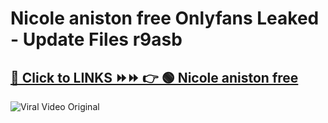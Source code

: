 
 # Nicole aniston free Onlyfans Leaked - Update Files r9asb

## <h2><a href="https://clipsfans.com/Nicole_aniston_free&ref=git">🔗 Click to LINKS ⏩⏩ 👉 🟢 Nicole aniston free </a></h2>

<a href="https://clipsfans.com/Nicole_aniston_free&ref=git" rel="nofollow" data-target="animated-image.originalLink"><img src="https://i.ibb.co.com/xMMVF88/686577567.gif" alt="Viral Video Original" style="max-width: 100%; display: inline-block;" data-target="animated-image.originalImage"></a>

